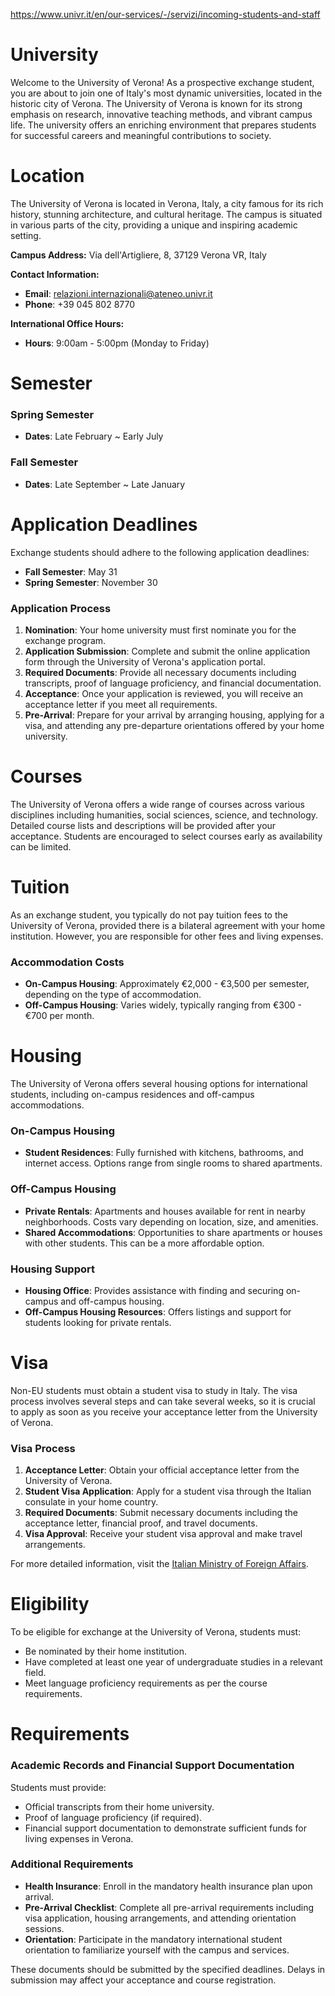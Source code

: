 https://www.univr.it/en/our-services/-/servizi/incoming-students-and-staff

# University

Welcome to the University of Verona! As a prospective exchange student, you are about to join one of Italy's most dynamic universities, located in the historic city of Verona. The University of Verona is known for its strong emphasis on research, innovative teaching methods, and vibrant campus life. The university offers an enriching environment that prepares students for successful careers and meaningful contributions to society.



# Location

The University of Verona is located in Verona, Italy, a city famous for its rich history, stunning architecture, and cultural heritage. The campus is situated in various parts of the city, providing a unique and inspiring academic setting.

**Campus Address:**
Via dell'Artigliere, 8, 37129 Verona VR, Italy

**Contact Information:**
- **Email**: relazioni.internazionali@ateneo.univr.it
- **Phone**: +39 045 802 8770

**International Office Hours:**
- **Hours**: 9:00am - 5:00pm (Monday to Friday)

# Semester

### Spring Semester

- **Dates**: Late February ~ Early July

### Fall Semester

- **Dates**: Late September ~ Late January

# Application Deadlines

Exchange students should adhere to the following application deadlines:

- **Fall Semester**: May 31
- **Spring Semester**: November 30

### Application Process

1. **Nomination**: Your home university must first nominate you for the exchange program.
2. **Application Submission**: Complete and submit the online application form through the University of Verona's application portal.
3. **Required Documents**: Provide all necessary documents including transcripts, proof of language proficiency, and financial documentation.
4. **Acceptance**: Once your application is reviewed, you will receive an acceptance letter if you meet all requirements.
5. **Pre-Arrival**: Prepare for your arrival by arranging housing, applying for a visa, and attending any pre-departure orientations offered by your home university.

# Courses

The University of Verona offers a wide range of courses across various disciplines including humanities, social sciences, science, and technology. Detailed course lists and descriptions will be provided after your acceptance. Students are encouraged to select courses early as availability can be limited.

# Tuition

As an exchange student, you typically do not pay tuition fees to the University of Verona, provided there is a bilateral agreement with your home institution. However, you are responsible for other fees and living expenses.

### Accommodation Costs

- **On-Campus Housing**: Approximately €2,000 - €3,500 per semester, depending on the type of accommodation.
- **Off-Campus Housing**: Varies widely, typically ranging from €300 - €700 per month.

# Housing

The University of Verona offers several housing options for international students, including on-campus residences and off-campus accommodations.

### On-Campus Housing

- **Student Residences**: Fully furnished with kitchens, bathrooms, and internet access. Options range from single rooms to shared apartments.

### Off-Campus Housing

- **Private Rentals**: Apartments and houses available for rent in nearby neighborhoods. Costs vary depending on location, size, and amenities.
- **Shared Accommodations**: Opportunities to share apartments or houses with other students. This can be a more affordable option.

### Housing Support

- **Housing Office**: Provides assistance with finding and securing on-campus and off-campus housing.
- **Off-Campus Housing Resources**: Offers listings and support for students looking for private rentals.

# Visa

Non-EU students must obtain a student visa to study in Italy. The visa process involves several steps and can take several weeks, so it is crucial to apply as soon as you receive your acceptance letter from the University of Verona.

### Visa Process

1. **Acceptance Letter**: Obtain your official acceptance letter from the University of Verona.
2. **Student Visa Application**: Apply for a student visa through the Italian consulate in your home country.
3. **Required Documents**: Submit necessary documents including the acceptance letter, financial proof, and travel documents.
4. **Visa Approval**: Receive your student visa approval and make travel arrangements.

For more detailed information, visit the [Italian Ministry of Foreign Affairs](https://vistoperitalia.esteri.it/home/en).

# Eligibility

To be eligible for exchange at the University of Verona, students must:

- Be nominated by their home institution.
- Have completed at least one year of undergraduate studies in a relevant field.
- Meet language proficiency requirements as per the course requirements.

# Requirements

### Academic Records and Financial Support Documentation

Students must provide:

- Official transcripts from their home university.
- Proof of language proficiency (if required).
- Financial support documentation to demonstrate sufficient funds for living expenses in Verona.

### Additional Requirements

- **Health Insurance**: Enroll in the mandatory health insurance plan upon arrival.
- **Pre-Arrival Checklist**: Complete all pre-arrival requirements including visa application, housing arrangements, and attending orientation sessions.
- **Orientation**: Participate in the mandatory international student orientation to familiarize yourself with the campus and services.

These documents should be submitted by the specified deadlines. Delays in submission may affect your acceptance and course registration.
